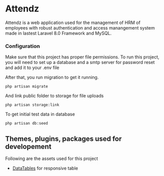 # Attendz

Attendz is a web application used for the management of HRM of employees with robust authentication and access manangement system made in lastest Laravel 8.0 Framework and MySQL.


### Configuration

Make sure that this project has proper file permissions.
To run this project, you will need to set up a database and a smtp server for password reset and add it to your .env file

After that, you run migration to get it running.

```console
php artisan migrate
```

And link public folder to storage for file uploads

```console
php artisan storage:link
```

To get initial test data in database

```console
php artisan db:seed
```

## Themes, plugins, packages used for developement
Following are the assets used for this project
-	[DataTables](https://datatables.net/) for responsive table